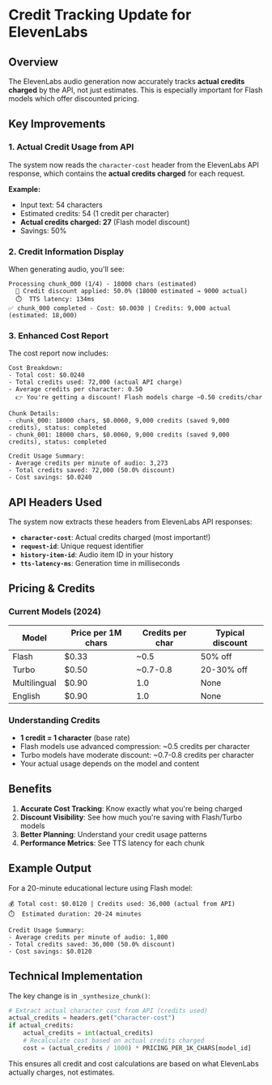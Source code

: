 # Credit Tracking Update for ElevenLabs

## Overview

The ElevenLabs audio generation now accurately tracks **actual credits charged** by the API, not just estimates. This is especially important for Flash models which offer discounted pricing.

## Key Improvements

### 1. Actual Credit Usage from API

The system now reads the `character-cost` header from the ElevenLabs API response, which contains the **actual credits charged** for each request.

**Example:**
- Input text: 54 characters
- Estimated credits: 54 (1 credit per character)
- **Actual credits charged: 27** (Flash model discount)
- Savings: 50%

### 2. Credit Information Display

When generating audio, you'll see:

```
Processing chunk_000 (1/4) - 18000 chars (estimated)
  💸 Credit discount applied: 50.0% (18000 estimated → 9000 actual)
  ⏱️  TTS latency: 134ms
✅ chunk_000 completed - Cost: $0.0030 | Credits: 9,000 actual (estimated: 18,000)
```

### 3. Enhanced Cost Report

The cost report now includes:

```
Cost Breakdown:
- Total cost: $0.0240
- Total credits used: 72,000 (actual API charge)
- Average credits per character: 0.50
  👉 You're getting a discount! Flash models charge ~0.50 credits/char

Chunk Details:
- chunk_000: 18000 chars, $0.0060, 9,000 credits (saved 9,000 credits), status: completed
- chunk_001: 18000 chars, $0.0060, 9,000 credits (saved 9,000 credits), status: completed

Credit Usage Summary:
- Average credits per minute of audio: 3,273
- Total credits saved: 72,000 (50.0% discount)
- Cost savings: $0.0240
```

## API Headers Used

The system now extracts these headers from ElevenLabs API responses:

- **`character-cost`**: Actual credits charged (most important!)
- **`request-id`**: Unique request identifier
- **`history-item-id`**: Audio item ID in your history
- **`tts-latency-ms`**: Generation time in milliseconds

## Pricing & Credits

### Current Models (2024)

| Model | Price per 1M chars | Credits per char | Typical discount |
|-------|-------------------|------------------|------------------|
| Flash | $0.33 | ~0.5 | 50% off |
| Turbo | $0.50 | ~0.7-0.8 | 20-30% off |
| Multilingual | $0.90 | 1.0 | None |
| English | $0.90 | 1.0 | None |

### Understanding Credits

- **1 credit = 1 character** (base rate)
- Flash models use advanced compression: ~0.5 credits per character
- Turbo models have moderate discount: ~0.7-0.8 credits per character
- Your actual usage depends on the model and content

## Benefits

1. **Accurate Cost Tracking**: Know exactly what you're being charged
2. **Discount Visibility**: See how much you're saving with Flash/Turbo models
3. **Better Planning**: Understand your credit usage patterns
4. **Performance Metrics**: See TTS latency for each chunk

## Example Output

For a 20-minute educational lecture using Flash model:

```
💰 Total cost: $0.0120 | Credits used: 36,000 (actual from API)
⏱️  Estimated duration: 20-24 minutes

Credit Usage Summary:
- Average credits per minute of audio: 1,800
- Total credits saved: 36,000 (50.0% discount)
- Cost savings: $0.0120
```

## Technical Implementation

The key change is in `_synthesize_chunk()`:

```python
# Extract actual character cost from API (credits used)
actual_credits = headers.get("character-cost")
if actual_credits:
    actual_credits = int(actual_credits)
    # Recalculate cost based on actual credits charged
    cost = (actual_credits / 1000) * PRICING_PER_1K_CHARS[model_id]
```

This ensures all credit and cost calculations are based on what ElevenLabs actually charges, not estimates.